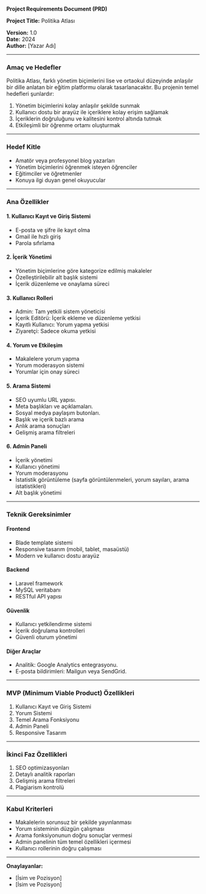 **Project Requirements Document (PRD)**

**Project Title:** Politika Atlası

**Version:** 1.0  
**Date:** 2024  
**Author:** [Yazar Adı]

---

### **Amaç ve Hedefler**

Politika Atlası, farklı yönetim biçimlerini lise ve ortaokul düzeyinde anlaşılır bir dille anlatan bir eğitim platformu olarak tasarlanacaktır. Bu projenin temel hedefleri şunlardır:

1. Yönetim biçimlerini kolay anlaşılır şekilde sunmak
2. Kullanıcı dostu bir arayüz ile içeriklere kolay erişim sağlamak
3. İçeriklerin doğruluğunu ve kalitesini kontrol altında tutmak
4. Etkileşimli bir öğrenme ortamı oluşturmak

---

### **Hedef Kitle**

-   Amatör veya profesyonel blog yazarları
-   Yönetim biçimlerini öğrenmek isteyen öğrenciler
-   Eğitimciler ve öğretmenler
-   Konuya ilgi duyan genel okuyucular

---

### **Ana Özellikler**

#### **1. Kullanıcı Kayıt ve Giriş Sistemi**

-   E-posta ve şifre ile kayıt olma
-   Gmail ile hızlı giriş
-   Parola sıfırlama

#### **2. İçerik Yönetimi**

-   Yönetim biçimlerine göre kategorize edilmiş makaleler
-   Özelleştirilebilir alt başlık sistemi
-   İçerik düzenleme ve onaylama süreci

#### **3. Kullanıcı Rolleri**

-   Admin: Tam yetkili sistem yöneticisi
-   İçerik Editörü: İçerik ekleme ve düzenleme yetkisi
-   Kayıtlı Kullanıcı: Yorum yapma yetkisi
-   Ziyaretçi: Sadece okuma yetkisi

#### **4. Yorum ve Etkileşim**

-   Makalelere yorum yapma
-   Yorum moderasyon sistemi
-   Yorumlar için onay süreci

#### **5. Arama Sistemi**

-   SEO uyumlu URL yapısı.
-   Meta başlıkları ve açıklamaları.
-   Sosyal medya paylaşım butonları.
-   Başlık ve içerik bazlı arama
-   Anlık arama sonuçları
-   Gelişmiş arama filtreleri

#### **6. Admin Paneli**

-   İçerik yönetimi
-   Kullanıcı yönetimi
-   Yorum moderasyonu
-   İstatistik görüntüleme (sayfa görüntülenmeleri, yorum sayıları, arama istatistikleri)
-   Alt başlık yönetimi

---

### **Teknik Gereksinimler**

#### **Frontend**

-   Blade template sistemi
-   Responsive tasarım (mobil, tablet, masaüstü)
-   Modern ve kullanıcı dostu arayüz

#### **Backend**

-   Laravel framework
-   MySQL veritabanı
-   RESTful API yapısı

#### **Güvenlik**

-   Kullanıcı yetkilendirme sistemi
-   İçerik doğrulama kontrolleri
-   Güvenli oturum yönetimi

#### **Diğer Araçlar**

-   Analitik: Google Analytics entegrasyonu.
-   E-posta bildirimleri: Mailgun veya SendGrid.

---

### **MVP (Minimum Viable Product) Özellikleri**

1. Kullanıcı Kayıt ve Giriş Sistemi
2. Yorum Sistemi
3. Temel Arama Fonksiyonu
4. Admin Paneli
5. Responsive Tasarım

---

### **İkinci Faz Özellikleri**

1. SEO optimizasyonları
2. Detaylı analitik raporları
3. Gelişmiş arama filtreleri
4. Plagiarism kontrolü

---

### **Kabul Kriterleri**

-   Makalelerin sorunsuz bir şekilde yayınlanması
-   Yorum sisteminin düzgün çalışması
-   Arama fonksiyonunun doğru sonuçlar vermesi
-   Admin panelinin tüm temel özellikleri içermesi
-   Kullanıcı rollerinin doğru çalışması

---

**Onaylayanlar:**

-   [İsim ve Pozisyon]
-   [İsim ve Pozisyon]
